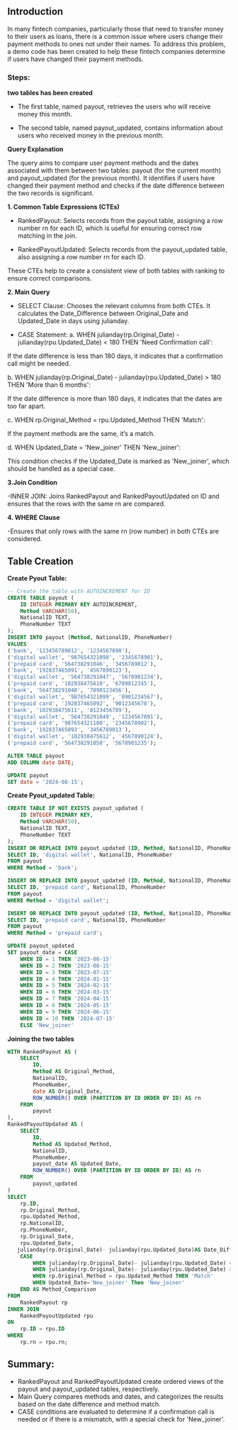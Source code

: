 ## Introduction

In many fintech companies, particularly those that need to transfer money to their users as loans, there is a common issue where users change their payment methods to ones not under their names. To address this problem, a demo code has been created to help these fintech companies determine if users have changed their payment methods.

### Steps:
**two tables has been created**

- The first table, named payout, retrieves the users who will receive money this month.

- The second table, named payout_updated, contains information about users who received money in the previous month.

**Query Explanation**

The query aims to compare user payment methods and the dates associated with them between two tables: payout (for the current month) and payout_updated (for the previous month). It identifies if users have changed their payment method and checks if the date difference between the two records is significant.

**1. Common Table Expressions (CTEs)**
- RankedPayout: Selects records from the payout table, assigning a row number rn for each ID, which is useful for ensuring correct row matching in the join.

- RankedPayoutUpdated: Selects records from the payout_updated table, also assigning a row number rn for each ID.

These CTEs help to create a consistent view of both tables with ranking to ensure correct comparisons.

**2. Main Query**

- SELECT Clause: Chooses the relevant columns from both CTEs. It calculates the Date_Difference between Original_Date and Updated_Date in days using julianday.
  
- CASE Statement:
a. WHEN julianday(rp.Original_Date) - julianday(rpu.Updated_Date) < 180 THEN 'Need Confirmation call':

If the date difference is less than 180 days, it indicates that a confirmation call might be needed.

b. WHEN julianday(rp.Original_Date) - julianday(rpu.Updated_Date) > 180 THEN 'More than 6 months':

If the date difference is more than 180 days, it indicates that the dates are too far apart.

c. WHEN rp.Original_Method = rpu.Updated_Method THEN 'Match':

If the payment methods are the same, it’s a match.

d. WHEN Updated_Date = 'New_joiner' THEN 'New_joiner':

This condition checks if the Updated_Date is marked as 'New_joiner', which should be handled as a special case.

**3.Join Condition**

-INNER JOIN: Joins RankedPayout and RankedPayoutUpdated on ID and ensures that the rows with the same rn are compared.

**4. WHERE Clause** 

-Ensures that only rows with the same rn (row number) in both CTEs are considered.

## Table Creation
**Create Pyout Table:**
```sql
-- Create the table with AUTOINCREMENT for ID
CREATE TABLE payout (
    ID INTEGER PRIMARY KEY AUTOINCREMENT,
    Method VARCHAR(50),
    NationalID TEXT,
    PhoneNumber TEXT
);
INSERT INTO payout (Method, NationalID, PhoneNumber)
VALUES 
('bank', '123456789012', '1234567890'),
('digital wallet', '987654321098', '2345678901'),
('prepaid card', '564738291046', '3456789012'),
('bank', '192837465091', '4567890123'),
('digital wallet', '564738291047', '5678901234'),
('prepaid card', '102938475610', '6789012345'),
('bank', '564738291048', '7890123456'),
('digital wallet', '987654321099', '8901234567'),
('prepaid card', '192837465092', '9012345678'),
('bank', '102938475611', '0123456789'),
('digital wallet', '564738291049', '1234567891'),
('prepaid card', '987654321100', '2345678902'),
('bank', '192837465093', '3456789013'),
('digital wallet', '102938475612', '4567890124'),
('prepaid card', '564738291050', '5678901235');

ALTER TABLE payout
ADD COLUMN date DATE;

UPDATE payout
SET date = '2024-08-15';
```
**Create Pyout_updated Table:**
```sql
CREATE TABLE IF NOT EXISTS payout_updated (
    ID INTEGER PRIMARY KEY,
    Method VARCHAR(50),
    NationalID TEXT,
    PhoneNumber TEXT
);
INSERT OR REPLACE INTO payout_updated (ID, Method, NationalID, PhoneNumber)
SELECT ID, 'digital wallet', NationalID, PhoneNumber
FROM payout
WHERE Method = 'bank';

INSERT OR REPLACE INTO payout_updated (ID, Method, NationalID, PhoneNumber)
SELECT ID, 'prepaid card', NationalID, PhoneNumber
FROM payout
WHERE Method = 'digital wallet';

INSERT OR REPLACE INTO payout_updated (ID, Method, NationalID, PhoneNumber)
SELECT ID, 'prepaid card', NationalID, PhoneNumber
FROM payout
WHERE Method = 'prepaid card';

UPDATE payout_updated
SET payout_date = CASE
    WHEN ID = 1 THEN '2023-08-15'
    WHEN ID = 2 THEN '2023-08-15'
    WHEN ID = 3 THEN '2023-07-15'
    WHEN ID = 4 THEN '2024-01-15'
    WHEN ID = 5 THEN '2024-02-15'
    WHEN ID = 6 THEN '2024-03-15'
    WHEN ID = 7 THEN '2024-04-15'
    WHEN ID = 8 THEN '2024-05-15'
    WHEN ID = 9 THEN '2024-06-15'
    WHEN ID = 10 THEN '2024-07-15'
    ELSE 'New_joiner'
```

**Joining the two tables**

```sql
WITH RankedPayout AS (
    SELECT 
        ID, 
        Method AS Original_Method, 
        NationalID,
        PhoneNumber,
        date AS Original_Date,
        ROW_NUMBER() OVER (PARTITION BY ID ORDER BY ID) AS rn
    FROM 
        payout
),
RankedPayoutUpdated AS (
    SELECT 
        ID, 
        Method AS Updated_Method, 
        NationalID,
        PhoneNumber,
        payout_date AS Updated_Date,
        ROW_NUMBER() OVER (PARTITION BY ID ORDER BY ID) AS rn
    FROM 
        payout_updated
)
SELECT 
    rp.ID,
    rp.Original_Method,
    rpu.Updated_Method,
    rp.NationalID,
    rp.PhoneNumber,
    rp.Original_Date,
    rpu.Updated_Date,
   julianday(rp.Original_Date)- julianday(rpu.Updated_Date)AS Date_Difference,
    CASE 
        WHEN julianday(rp.Original_Date)- julianday(rpu.Updated_Date) < 180 THEN 'Need Confirmation call'
        WHEN julianday(rp.Original_Date)- julianday(rpu.Updated_Date) > 180 Then 'More than 6 months'
        WHEN rp.Original_Method = rpu.Updated_Method THEN 'Match'
        WHEN Updated_Date='New_joiner' Then 'New_joiner'
    END AS Method_Comparison
FROM 
    RankedPayout rp
INNER JOIN 
    RankedPayoutUpdated rpu
ON 
    rp.ID = rpu.ID
WHERE 
    rp.rn = rpu.rn;
```
## Summary:
- RankedPayout and RankedPayoutUpdated create ordered views of the payout and payout_updated tables, respectively.
- Main Query compares methods and dates, and categorizes the results based on the date difference and method match.
-  CASE conditions are evaluated to determine if a confirmation call is needed or if there is a mismatch, with a special check for 'New_joiner'.
